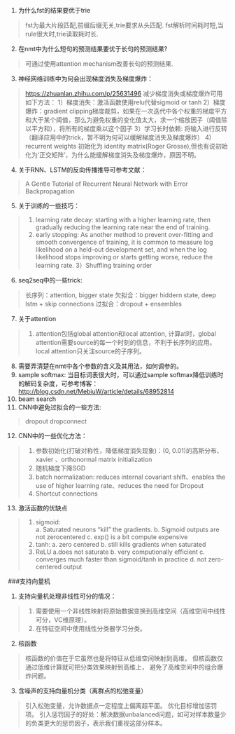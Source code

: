 ﻿ 1. 为什么fst的结果要优于trie
 > fst为最大片段匹配,前缀后缀无关,trie要求从头匹配.
 > fst解析时间耗时短,当rule很大时,trie读取耗时长.
 
 2. 在nmt中为什么短句的预测结果要优于长句的预测结果?
 > 可通过使用attention mechanism改善长句的预测结果.
 
 3. 神经网络训练中为何会出现梯度消失及梯度爆炸：
 >https://zhuanlan.zhihu.com/p/25631496
 >减少梯度消失或梯度爆炸可用如下方法：
 >1）梯度消失：激活函数使用relu代替sigmoid or tanh
 >2）梯度爆炸：gradient clipping梯度裁剪，如果在一次迭代中各个权重的梯度平方和大于某个阈值，那么为避免权重的变化值太大，求一个缩放因子（阈值除以平方和），将所有的梯度乘以这个因子
 >3）学习长时依赖: 将输入进行反转（翻译应用中的trick，暂不明为何可以缓解梯度消失及梯度爆炸）
 >4) recurrent weights 初始化为 identity matrix(Roger Grosse),但也有说初始化为‘正交矩阵’，为什么能缓解梯度消失及梯度爆炸，原因不明。

 4. 关于RNN、LSTM的反向传播推导可参考文献：
 >A Gentle Tutorial of Recurrent Neural Network with Error Backpropagation

 5. 关于训练的一些技巧：
 >1) learning rate decay: starting with a higher learning rate, then gradually reducing
the learning rate near the end of training.
 >2) early stopping: As another method to prevent over-fitting and smooth convergence of training, it is common to measure log likelihood on a held-out development set, and when the log likelihood stops improving or starts getting worse, reduce the learning rate.
 >3）Shuffling training order

 6. seq2seq中的一些trick:
 >  长序列：attention, bigger state
 >  欠拟合：bigger hiddern state, deep lstm + skip connections
 >  过拟合：dropout + ensembles

 7. 关于attention
 >1) attention包括global attention和local attention, 计算at时，global attention需要source的每一个时刻的信息，不利于长序列的应用。local attention只关注source的子序列。

 8. 需要弄清楚在nmt中各个参数的含义及其用法，如何调参的。
 9. sample softmax: 当目标词表很大时，可以通过sample softmax降低训练时的解码复杂度，可参考博客：http://blog.csdn.net/MebiuW/article/details/68952814
 10. beam search
 11. CNN中避免过拟合的一些方法:
 > dropout
 > dropconnect
 

 12. CNN中的一些优化方法：
 > 1) 参数初始化(打破对称性，降低梯度消失现象)：(0, 0.01)的高斯分布、xavier 、orthonormal matrix initialization
 > 2) 随机梯度下降SGD
 > 3) batch normalization: reduces internal covariant shift、enables the use of higher learning rate、reduces the need for Dropout
 > 4) Shortcut connections

 13. 激活函数的优缺点
 > 1) sigmoid:  
 > a. Saturated neurons “kill” the gradients. 
 > b. Sigmoid outputs are not zerocentered
 > c. exp() is a bit compute expensive
 > 2) tanh:
 > a. zero centered
 > b. still kills gradients when saturated
 > 3) ReLU
 > a.does not saturate
 > b. very computionally efficient
 > c. converges much faster than sigmoid/tanh in practice
 > d. not zero-centered output

###支持向量机

 1. 支持向量机处理非线性可分的情况：
 > 1) 需要使用一个非线性映射将原始数据变换到高维空间（高维空间中线性可分，VC维原理）。
 > 2) 在特征空间中使用线性分类器学习分类。

 2. 核函数
 > 核函数的价值在于它虽然也是将特征从低维空间映射到高维， 但核函数仅通过低维计算就可把分类效果映射到高维上， 避免了高维空间中的组合爆炸问题。

 3. 含噪声的支持向量机分类（离群点的松弛变量）
 > 引入松弛变量，允许数据点一定程度上偏离超平面。
 > 优化目标增加惩罚项。
 > 引入惩罚因子的好处：解决数据unbalanced问题，如可对样本数量少的负类更大的惩罚因子，表示我们重视这部分样本。

